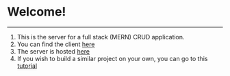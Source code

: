 # Welcome!
---

1. This is the server for a full stack (MERN) CRUD application.
2. You can find the client [here](https://github.com/workbench-a/mern_client_demo)
3. The server is hosted [here](https://mern-server-demo.herokuapp.com/)
4. If you wish to build a similar project on your own, you can go to this [tutorial](https://www.youtube.com/playlist?list=PL6QREj8te1P7VSwhrMf3D3Xt4V6_SRkhu)

